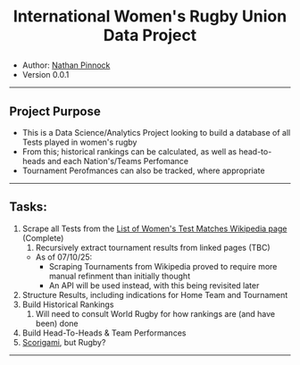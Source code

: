 <h1><p align="center">International Women's Rugby Union Data Project</p></h1>

- Author: [Nathan Pinnock](https://www.linkedin.com/in/nathan-pinnock)
- Version 0.0.1
------
## Project Purpose
- This is a Data Science/Analytics Project looking to build a database of all Tests played in women's rugby
- From this; historical rankings can be calculated, as well as head-to-heads and each Nation's/Teams Perfomance
- Tournament Perofmances can also be tracked, where appropriate
------
## Tasks:
1. Scrape all Tests from the [List of Women's Test Matches Wikipedia page](https://en.wikipedia.org/wiki/List_of_women%27s_international_rugby_union_test_matches) (Complete)
    1. Recursively extract tournament results from linked pages (TBC)
    - As of 07/10/25:
        - Scraping Tournaments from Wikipedia proved to require more manual refinment than initially thought
        - An API will be used instead, with this being revisited later
2. Structure Results, including indications for Home Team and Tournament
3. Build Historical Rankings
    1. Will need to consult World Rugby for how rankings are (and have been) done
4. Build Head-To-Heads & Team Performances
5. [Scorigami](https://nflscorigami.com), but Rugby?
------
